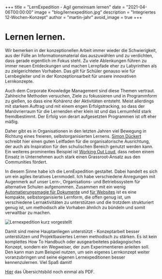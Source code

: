 +++
title = "LernExpedition - Agil gemeinsam lernen"
date = "2021-04-06T00:00:00"
image = "blog/lernexpedition.jpg"
description = "Integriertes 12-Wochen-Konzept"
author = "martin-jahr"
avoid_image = true
+++

# Lernen lernen.

Wir bemerken in der konzeptionellen Arbeit immer wieder die Schwierigkeit, aus der Fülle an Informationsmaterial das auszuwählen und zu verdichten, dass gerade eigentlich im Fokus steht. Zu viele Ablenkungen führen zu immer neuen Entdeckungen und machen Lernpfade eher zu Labyrinthen als zu zielgerichteten Vorhaben. Das gilt für Schüler genauso wie für Lernbegleiter und in der Konzeptionsarbeit für unsere innovativen Lernkonzepte.

Auch dem Corporate Knowledge Management sind diese Themen vertraut. Zahlreiche Methoden versuchen, Ziele zu fokussieren und in Programmform zu gießen, so dass eine Kohärenz der Aktivitäten entsteht. Meist allerdings mit starkem Auftrag und mit einem engen Erfolgstracking, so dass der Manövrierraum für die Lernenden eher klein ist und das Lernumfeld stark fremdbestimmt. Der Erfolg von derart aufgesetzten Programmen ist oft eher mäßig. 

Daher gibt es in Organisationen in den letzten Jahren viel Bewegung in Richtung eines freieren, selbstorganisierten Lernens. [Simon Dückert](https://cogneon.github.io/lernos-for-organizations/de/) schreibt hier einen guten Leitfaden für die organisatorische Ausrichtung, der auch als Inspiration für den schulischen Bereich genutzt werden kann. Ein weiteres prominentes Beispiel ist [Working Out Loud](https://workingoutloud.com/de/fur-dich), dass neben einem Einsatz in Unternehmen auch stark einen Grassroot-Ansatz aus den Communities fördert. 

In diesem Sinne habe ich die LernExpedition gestaltet. Dabei handelt es sich um ein agiles iteratives Lernmodell. Ich habe verschiedene Anregungen mit Augenmerk auf unser Lern-, Organisations- und Betriebssystem für alternative Schulen aufgenommen. Zusammen mit ein wenig [Automatierungsmagie für Dokumente](../docproduction) und [für Websites](https://medium.com/@desixma/42-steps-from-zero-to-an-automated-github-website-built-with-hugo-2fa001827db1) ist es eine kompakte, selbstorganisierte Lernform, die offen genug ist, um verschiedene Lernaktivitäten zu unterstützen und die trotzdem strukturiert genug ist, um methodisch alle Vorhaben ähnlich zu bündeln und somit verwaltbar zu machen. 

![Lernexpedition kurz vorgestellt](https://res.cloudinary.com/dzw4emsdt/image/upload/v1617703392/selfscrum/Lernexpedition-kurz-vorgestellt_a8njma.png)

Damit sind meine Hauptanliegen unterstützt - Konzeptarbeit besser unterstützen und Projektbasiertes Lernen methodisch zu stärken. Es ist kein komplettes How To Handbuch oder ausgearbeitetes pädagogisches Konzept, sondern ein Wegweiser, der zum Experimentieren anleiten soll. Den kann man zum Beispiel nutzen, um sein eigenes Lernkonzept weiter voranzubringen und seine eigenen Lernexpeditionen besser kennenzulernen. Viel Spaß damit!

[Hier](https://raum-fuer-natuerliches-lernen.de/content/lernexpedition-kurz-vorgestellt.pdf) das Übersichtsbild noch einmal als PDF.





